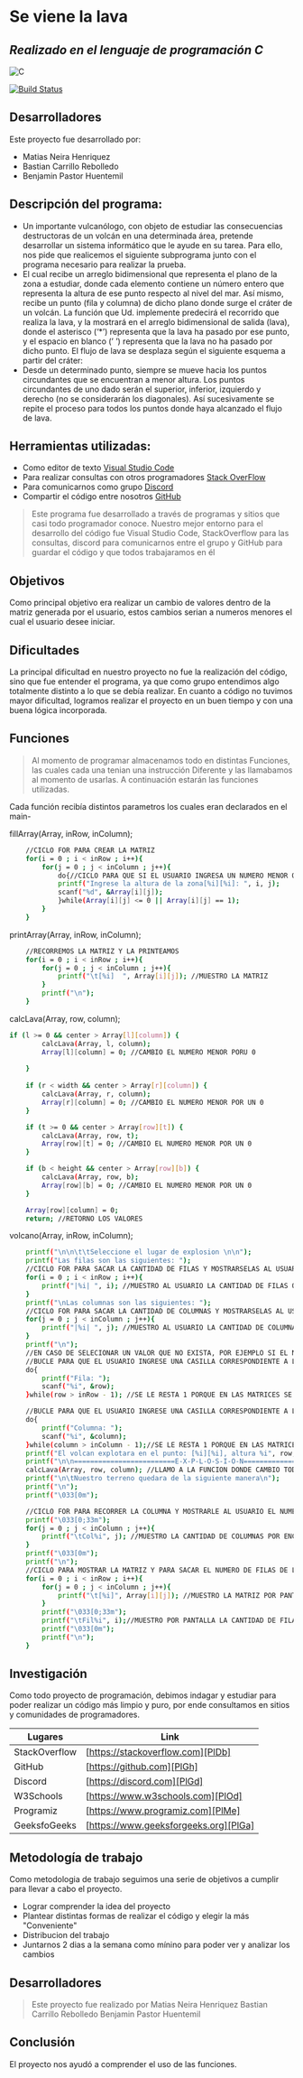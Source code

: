 # Se viene la lava
## _Realizado en el lenguaje de programación C_

![C](https://emiliopm.com/wp-content/uploads/2018/10/cursoCIntermedio.png)

[![Build Status](https://travis-ci.org/joemccann/dillinger.svg?branch=master)](https://travis-ci.org/joemccann/dillinger)

## Desarrolladores

Este proyecto fue desarrollado por: 

- Matias Neira Henriquez
- Bastian Carrillo Rebolledo
- Benjamin Pastor Huentemil

## Descripción del programa: 

- Un importante vulcanólogo, con objeto de estudiar las consecuencias destructoras de un volcán en una determinada área, pretende desarrollar un sistema informático que le ayude en su tarea. Para ello, nos pide que realicemos el siguiente subprograma junto con el programa necesario para realizar la prueba.
- El cual recibe un arreglo bidimensional que representa el plano de la zona a estudiar, donde cada elemento contiene un número entero que representa la altura de ese punto respecto al nivel del mar. Así mismo, recibe un punto (fila y columna) de dicho plano donde surge el cráter de un volcán. La función que Ud. implemente predecirá el recorrido que realiza la lava, y la mostrará en el arreglo bidimensional de salida (lava), donde el asterisco (‘*’) representa que la lava ha pasado por ese punto, y el espacio en blanco (’ ’) representa que la lava no ha pasado por dicho punto. El flujo de lava se desplaza según el siguiente esquema a partir del cráter:
- Desde un determinado punto, siempre se mueve hacia los puntos circundantes que se encuentran a menor altura. Los puntos circundantes de uno dado serán el superior, inferior, izquierdo y derecho (no se considerarán los diagonales). Así sucesivamente se repite el proceso para todos los puntos donde haya alcanzado el flujo de lava.

## Herramientas utilizadas: 

- Como editor de texto  [Visual Studio Code]
- Para realizar consultas con otros programadores  [Stack OverFlow]
- Para comunicarnos como grupo [Discord]
- Compartir el código entre nosotros [GitHub]

> Este programa fue desarrollado a través
> de programas y sitios que casi
> todo programador conoce.
> Nuestro mejor entorno para el desarrollo del código
> fue Visual Studio Code, StackOverflow para las
> consultas, discord para comunicarnos entre el grupo y
> GitHub para guardar el código y que todos trabajaramos en él

## Objetivos
Como principal objetivo era realizar un cambio de valores
dentro de la matriz generada por el usuario, estos cambios serian a numeros
menores el cual el usuario desee iniciar.

## Dificultades
La principal dificultad en nuestro proyecto no fue la realización del código, sino
que fue entender el programa, ya que como grupo entendimos algo totalmente distinto a lo
que se debía realizar.
En cuanto a código no tuvimos mayor dificultad, logramos realizar el proyecto en un buen tiempo y con una buena
lógica incorporada.
## Funciones

>Al momento de programar almacenamos todo en distintas 
>Funciones, las cuales cada una tenian una instrucción
>Diferente y las llamabamos al momento de usarlas.
>A continuación estarán las funciones utilizadas.

Cada función recibía distintos parametros los cuales eran declarados en el main-

fillArray(Array, inRow, inColumn);
```sh
	//CICLO FOR PARA CREAR LA MATRIZ
	for(i = 0 ; i < inRow ; i++){
		for(j = 0 ; j < inColumn ; j++){
			do{//CICLO PARA QUE SI EL USUARIO INGRESA UN NUMERO MENOR O IGUAL A 0 O 1 SE REPITA.
			printf("Ingrese la altura de la zona[%i][%i]: ", i, j);
			scanf("%d", &Array[i][j]);
			}while(Array[i][j] <= 0 || Array[i][j] == 1);
		}
	}
```
printArray(Array, inRow, inColumn);
```sh
    //RECORREMOS LA MATRIZ Y LA PRINTEAMOS
	for(i = 0 ; i < inRow ; i++){
		for(j = 0 ; j < inColumn ; j++){
			printf("\t[%i]  ", Array[i][j]); //MUESTRO LA MATRIZ
		}
		printf("\n");
	}
```
calcLava(Array, row, column);
```sh
if (l >= 0 && center > Array[l][column]) {
		calcLava(Array, l, column);
		Array[l][column] = 0; //CAMBIO EL NUMERO MENOR PORU 0 
			
	}
    
    if (r < width && center > Array[r][column]) {
		calcLava(Array, r, column);
		Array[r][column] = 0; //CAMBIO EL NUMERO MENOR POR UN 0
	}

	if (t >= 0 && center > Array[row][t]) {
		calcLava(Array, row, t);
		Array[row][t] = 0; //CAMBIO EL NUMERO MENOR POR UN 0
	}

	if (b < height && center > Array[row][b]) {
		calcLava(Array, row, b);
		Array[row][b] = 0; //CAMBIO EL NUMERO MENOR POR UN 0 
	}

    Array[row][column] = 0;
    return; //RETORNO LOS VALORES
```
volcano(Array, inRow, inColumn);
```sh
	printf("\n\n\t\tSeleccione el lugar de explosion \n\n");
	printf("Las filas son las siguientes: ");
	//CICLO FOR PARA SACAR LA CANTIDAD DE FILAS Y MOSTRARSELAS AL USUARIO.
	for(i = 0 ; i < inRow ; i++){
		printf("|%i| ", i); //MUESTRO AL USUARIO LA CANTIDAD DE FILAS QUE HAY PARA QUE PUEDA INGRESAR CUAL QUIERES. EJ: |0||1|2|3|...
	}
	printf("\nLas columnas son las siguientes: ");
	//CICLO FOR PARA SACAR LA CANTIDAD DE COLUMNAS Y MOSTRARSELAS AL USUARIO.
	for(j = 0 ; j < inColumn ; j++){
		printf("|%i| ", j); //MUESTRO AL USUARIO LA CANTIDAD DE COLUMNAS QUE HAY PARA QUE PUEDA INGRESAR CUAL QUIERE Y NO SELECCIONA UNA QUE NO EXISTA, POR EJ: |0|1|2|3|....
	}
	printf("\n");
	//EN CASO DE SELECIONAR UN VALOR QUE NO EXISTA, POR EJEMPLO SI EL NUMERO DE FILAS LLEGAS HASTA 4 Y SELECCIONA EL 5, LE VOLVERA A PEDIR AL USUARIO QUE INGRESE EL VALOR, ESTO DADO QUE NO ESTA EL VALOR QUE EL USUARIO SELECCIONO
	//BUCLE PARA QUE EL USUARIO INGRESE UNA CASILLA CORRESPONDIENTE A LAS CUALES ESTÁN DENTRO DEL PROGRAMA
	do{
		printf("Fila: ");
		scanf("%i", &row);
	}while(row > inRow - 1); //SE LE RESTA 1 PORQUE EN LAS MATRICES SE EMPIEZA A CONTAR DESDE 0

	//BUCLE PARA QUE EL USUARIO INGRESE UNA CASILLA CORRESPONDIENTE A LAS CUALES ESTÁN DENTRO DEL PROGRAMA
	do{
		printf("Columna: ");
		scanf("%i", &column);
	}while(column > inColumn - 1);//SE LE RESTA 1 PORQUE EN LAS MATRICES SE EMPIEZA A CONTAR DESDE 0
	printf("El volcan explotara en el punto: [%i][%i], altura %i", row, column, Array[row][column]);
	printf("\n\n=========================E-X-P-L-O-S-I-O-N=========================\n");
	calcLava(Array, row, column); //LLAMO A LA FUNCION DONDE CAMBIO TODOS LOS VALORES DE LA MATRIZ POR UN 0.
	printf("\n\tNuestro terreno quedara de la siguiente manera\n");
	printf("\n");
	printf("\033[0m");

	//CICLO FOR PARA RECORRER LA COLUMNA Y MOSTRARLE AL USUARIO EL NUMERO DE COLUMNAS DE SU MATRIZ.
	printf("\033[0;33m");
	for(j = 0 ; j < inColumn ; j++){
		printf("\tCol%i", j); //MUESTRO LA CANTIDAD DE COLUMNAS POR ENCIMA DE LA MATRIZ.
	}
	printf("\033[0m");
	printf("\n");
	//CICLO PARA MOSTRAR LA MATRIZ Y PARA SACAR EL NUMERO DE FILAS DE LA MISMA.
	for(i = 0 ; i < inRow ; i++){
		for(j = 0 ; j < inColumn ; j++){
	 		printf("\t[%i]", Array[i][j]); //MUESTRO LA MATRIZ POR PANTALLA
	 	}
		printf("\033[0;33m");
		printf("\tFil%i", i);//MUESTRO POR PANTALLA LA CANTIDAD DE FILAS POR EL BORDE AL FINAL DE LA MATRIZ.
		printf("\033[0m");
		printf("\n");
	}
```
## Investigación

Como todo proyecto de programación, debimos indagar y estudiar para poder realizar un código más limpio y
puro, por ende consultamos en sitios y comunidades de programadores.

| Lugares | Link |
| ------ | ------ |
| StackOverflow | [https://stackoverflow.com][PlDb] |
| GitHub | [https://github.com][PlGh] |
| Discord | [https://discord.com][PlGd] |
| W3Schools | [https://www.w3schools.com][PlOd] |
| Programiz | [https://www.programiz.com][PlMe] |
| GeeksfoGeeks | [https://www.geeksforgeeks.org][PlGa] |

## Metodología de trabajo

Como metodologia de trabajo seguimos una serie de objetivos a cumplir para llevar a cabo el proyecto.
- Lograr comprender la idea del proyecto
- Plantear distintas formas de realizar el código y elegir la más "Conveniente"
- Distribucion del trabajo
- Juntarnos 2 dias a la semana como mínino para poder ver y analizar los cambios

## Desarrolladores

>Este proyecto fue realizado por
> Matias Neira Henriquez
> Bastian Carrillo Rebolledo
> Benjamin Pastor Huentemil

## Conclusión

El proyecto nos ayudó a comprender el uso de las funciones.

[//]: # (These are reference links used in the body of this note and get stripped out when the markdown processor does its job. There is no need to format nicely because it shouldn't be seen. Thanks SO - http://stackoverflow.com/questions/4823468/store-comments-in-markdown-syntax)


   [Visual Studio Code]: <https://code.visualstudio.com>
   [Stack OverFlow]: <https://stackoverflow.com>
   [Discord]: <https://discord.com>
   [GitHub]: <https://github.com>


   [PlDb]: <https://github.com/joemccann/dillinger/tree/master/plugins/dropbox/README.md>
   [PlGh]: <https://github.com/joemccann/dillinger/tree/master/plugins/github/README.md>
   [PlGd]: <https://github.com/joemccann/dillinger/tree/master/plugins/googledrive/README.md>
   [PlOd]: <https://github.com/joemccann/dillinger/tree/master/plugins/onedrive/README.md>
   [PlMe]: <https://github.com/joemccann/dillinger/tree/master/plugins/medium/README.md>
   [PlGa]: <https://github.com/RahulHP/dillinger/blob/master/plugins/googleanalytics/README.md>

